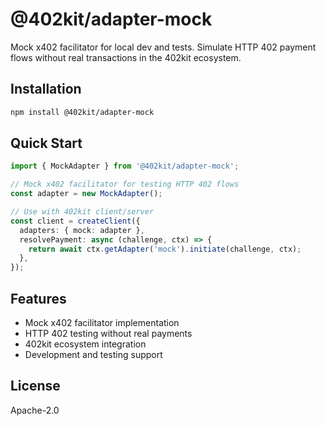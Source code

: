 # @402kit/adapter-mock

Mock x402 facilitator for local dev and tests. Simulate HTTP 402 payment flows without real transactions in the 402kit ecosystem.

## Installation

```bash
npm install @402kit/adapter-mock
```

## Quick Start

```typescript
import { MockAdapter } from '@402kit/adapter-mock';

// Mock x402 facilitator for testing HTTP 402 flows
const adapter = new MockAdapter();

// Use with 402kit client/server
const client = createClient({
  adapters: { mock: adapter },
  resolvePayment: async (challenge, ctx) => {
    return await ctx.getAdapter('mock').initiate(challenge, ctx);
  },
});
```

## Features

- Mock x402 facilitator implementation
- HTTP 402 testing without real payments
- 402kit ecosystem integration
- Development and testing support

## License

Apache-2.0
